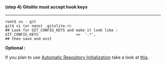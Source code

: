 #### **(step 4)** Gitolite must accept hook keys
***

```
root$ su - git
git$ vi (or nano) .gitolite.rc
## Look for GIT_CONFIG_KEYS and make it look like :
GIT_CONFIG_KEYS                 =>  '.*',
## then save and exit
```

**Optional :**

If you plan to use [Automatic Repository Initialization](https://github.com/jbox-web/redmine_git_hosting/wiki/Features#automatic-repository-initialization) take a look at [this](https://github.com/jbox-web/redmine_git_hosting/wiki/Troubleshooting#initialization-of-the-repo-with-readme-file-does-not-work).
